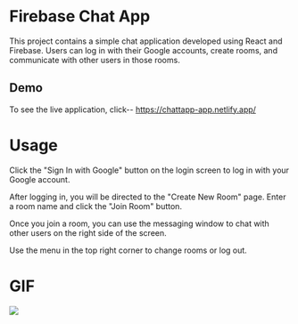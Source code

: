 # Firebase Chat App

This project contains a simple chat application developed using React and Firebase. Users can log in with their Google accounts, create rooms, and communicate with other users in those rooms.

## Demo

To see the live application, click--  https://chattapp-app.netlify.app/

# Usage

Click the "Sign In with Google" button on the login screen to log in with your Google account.

After logging in, you will be directed to the "Create New Room" page. Enter a room name and click the "Join Room" button.

Once you join a room, you can use the messaging window to chat with other users on the right side of the screen.

Use the menu in the top right corner to change rooms or log out.


# GIF

<img src="/chat.gif"/>
